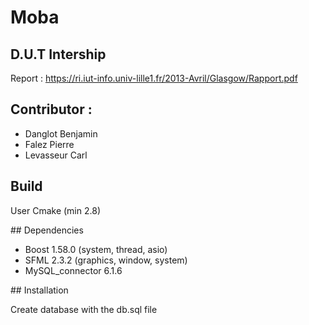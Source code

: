 Moba
==========

## D.U.T Intership

Report : https://ri.iut-info.univ-lille1.fr/2013-Avril/Glasgow/Rapport.pdf


## Contributor :

* Danglot Benjamin
* Falez Pierre
* Levasseur Carl

## Build 

User Cmake (min 2.8)

## Dependencies

* Boost 1.58.0 (system, thread, asio)
* SFML 2.3.2 (graphics, window, system)
* MySQL_connector 6.1.6

## Installation

Create database with the db.sql file


